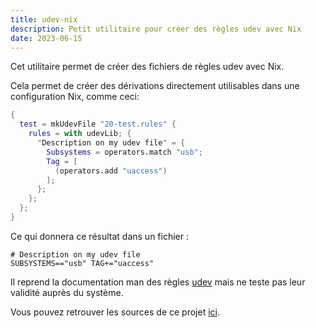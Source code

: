 ```yaml
---
title: udev-nix
description: Petit utilitaire pour créer des règles udev avec Nix
date: 2023-06-15
---
```


Cet utilitaire permet de créer des fichiers de règles udev avec Nix.

Cela permet de créer des dérivations directement utilisables dans une configuration Nix, comme ceci:

```nix
{
  test = mkUdevFile "20-test.rules" {
    rules = with udevLib; {
      "Description on my udev file" = {
        Subsystems = operators.match "usb";
        Tag = [
          (operators.add "uaccess")
        ];
      };
    };
  };
}
```

Ce qui donnera ce résultat dans un fichier :

```text
# Description on my udev file
SUBSYSTEMS=="usb" TAG+="uaccess"
```

Il reprend la documentation man des règles [udev](https://man.archlinux.org/man/udev.7) mais ne teste pas leur validité auprès du système.

Vous pouvez retrouver les sources de ce projet [ici](https://github.com/gaelreyrol/udev-nix).
